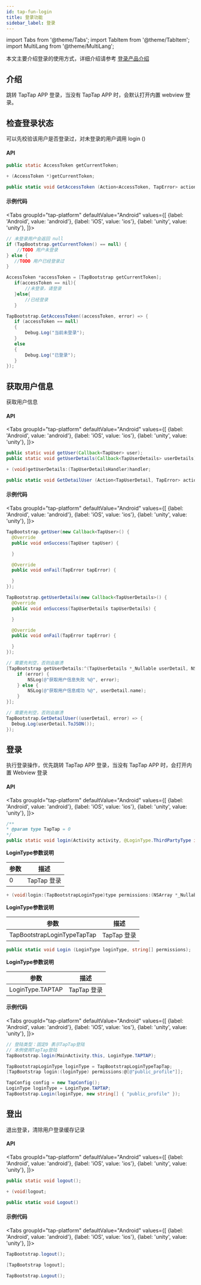 ```yaml
---
id: tap-fun-login
title: 登录功能
sidebar_label: 登录
---
```


import Tabs from '@theme/Tabs';
import TabItem from '@theme/TabItem';
import MultiLang from '@theme/MultiLang';

本文主要介绍登录的使用方式，详细介绍请参考 [登录产品介绍](/pro/pro-login)
## 介绍
跳转 TapTap APP 登录，当没有 TapTap APP 时，会默认打开内置 webview 登录。

## 检查登录状态
可以先校验该用户是否登录过，对未登录的用户调用 login ()  

#### API

<MultiLang>

```java
public static AccessToken getCurrentToken;
```

```objectivec
+ (AccessToken *)getCurrentToken;
```

```cs
public static void GetAccessToken (Action<AccessToken, TapError> action);
```

</MultiLang>

#### 示例代码

<Tabs
groupId="tap-platform"
  defaultValue="Android"
  values={[
    {label: 'Android', value: 'android'},
    {label: 'iOS', value: 'ios'},
    {label: 'unity', value: 'unity'},
  ]}>
  <TabItem value="android">

  ```java
  // 未登录用户会返回 null
  if (TapBootstrap.getCurrentToken() == null) {
      //TODO 用户未登录
  } else {
     //TODO 用户已经登录过
  }
  ```
  </TabItem>

  <TabItem value="ios">

```objectivec
AccessToken *accessToken = [TapBootstrap getCurrentToken];
   if(accessToken == nil){
       //未登录，请登录
   }else{
       //已经登录
   }
```
  </TabItem>
  <TabItem value="unity">

```cs
TapBootstrap.GetAccessToken((accessToken, error) => {
   if (accessToken == null)
   {
       Debug.Log("当前未登录");
   }
   else
   {
       Debug.Log("已登录");
   }
});
```
  </TabItem>
</Tabs>


## 获取用户信息
获取用户信息
#### API
<Tabs
groupId="tap-platform"
  defaultValue="Android"
  values={[
    {label: 'Android', value: 'android'},
    {label: 'iOS', value: 'ios'},
    {label: 'unity', value: 'unity'},
  ]}>
  <TabItem value="android">

  ```java
public static void getUser(Callback<TapUser> user);
public static void getUserDetails(Callback<TapUserDetails> userDetails);
  ```  
  </TabItem>

  <TabItem value="ios">

```objectivec
+ (void)getUserDetails:(TapUserDetailsHandler)handler;
```
  </TabItem>

  <TabItem value="unity">

```cs
public static void GetDetailUser (Action<TapUserDetail, TapError> action);
```

  </TabItem>
</Tabs>

#### 示例代码

<Tabs
groupId="tap-platform"
  defaultValue="Android"
  values={[
    {label: 'Android', value: 'android'},
    {label: 'iOS', value: 'ios'},
    {label: 'unity', value: 'unity'},
  ]}>
  <TabItem value="android">

  ```java
TapBootstrap.getUser(new Callback<TapUser>() {
    @Override
    public void onSuccess(TapUser tapUser) {

    }

    @Override
    public void onFail(TapError tapError) {

    }
});

TapBootstrap.getUserDetails(new Callback<TapUserDetails>() {
    @Override
    public void onSuccess(TapUserDetails tapUserDetails) {

    }

    @Override
    public void onFail(TapError tapError) {

    }
});
  ```
  </TabItem>

  <TabItem value="ios">

```objectivec
// 需要先判空，否则会崩溃
[TapBootstrap getUserDetails:^(TapUserDetails *_Nullable userDetail, NSError *_Nullable error) {
    if (error) {
        NSLog(@"获取用户信息失败 %@", error);
    } else {
        NSLog(@"获取用户信息成功 %@", userDetail.name);
    }
}];
```
  </TabItem>
  <TabItem value="unity">

```cs
// 需要先判空，否则会崩溃
TapBootstrap.GetDetailUser((userDetail, error) => {
  Debug.Log(userDetail.ToJSON());
});
```
  </TabItem>
</Tabs>


## 登录
执行登录操作，优先跳转 TapTap APP 登录，当没有 TapTap APP 时，会打开内置 Webview 登录  

#### API
<Tabs
groupId="tap-platform"
  defaultValue="Android"
  values={[
    {label: 'Android', value: 'android'},
    {label: 'iOS', value: 'ios'},
    {label: 'unity', value: 'unity'},
  ]}>
  <TabItem value="android">

  ```java
  /**
 * @param type TapTap = 0
 */
  public static void login(Activity activity, @LoginType.ThirdPartyType int type, String... permissions);
  ``` 
  **LoginType参数说明**
 
参数  | 描述
| ------ | ------ |
0 | TapTap 登录

 
  </TabItem>

  <TabItem value="ios">

```objectivec
+ (void)login:(TapBootstrapLoginType)type permissions:(NSArray *_Nullable)permissions;
```

**LoginType参数说明**
 
参数  | 描述
| ------ | ------ |
TapBootstrapLoginTypeTapTap | TapTap 登录

  </TabItem>

  <TabItem value="unity">

```cs
public static void Login (LoginType loginType, string[] permissions);
```

**LoginType参数说明**

参数  | 描述
| ------ | ------ |
LoginType.TAPTAP | TapTap 登录

  </TabItem>
</Tabs>

#### 示例代码

<Tabs
groupId="tap-platform"
  defaultValue="Android"
  values={[
    {label: 'Android', value: 'android'},
    {label: 'iOS', value: 'ios'},
    {label: 'unity', value: 'unity'},
  ]}>
  <TabItem value="android">

  ```java
// 登陆类型：固定0 表示TapTap登陆
// 本例使用TapTap登陆
TapBootstrap.login(MainActivity.this, LoginType.TAPTAP);
  ```
  </TabItem>

  <TabItem value="ios">

```objectivec  
TapBootstrapLoginType loginType = TapBootstrapLoginTypeTapTap;
[TapBootstrap login:(loginType) permissions:@[@"public_profile"]];
```
  </TabItem>
  <TabItem value="unity">

```cs
TapConfig config = new TapConfig();
LoginType loginType = LoginType.TAPTAP;
TapBootstrap.Login(loginType, new string[] { "public_profile" });
```
  </TabItem>
</Tabs>


## 登出
退出登录，清除用户登录缓存记录  
#### API
<Tabs
groupId="tap-platform"
  defaultValue="Android"
  values={[
    {label: 'Android', value: 'android'},
    {label: 'iOS', value: 'ios'},
    {label: 'unity', value: 'unity'},
  ]}>
  <TabItem value="android">

  ```java
public static void logout();
  ```  
  </TabItem>

  <TabItem value="ios">

```objectivec
+ (void)logout;
```
  </TabItem>

  <TabItem value="unity">

```cs
public static void Logout()
```

  </TabItem>
</Tabs>

#### 示例代码

<Tabs
groupId="tap-platform"
  defaultValue="Android"
  values={[
    {label: 'Android', value: 'android'},
    {label: 'iOS', value: 'ios'},
    {label: 'unity', value: 'unity'},
  ]}>
  <TabItem value="android">

  ```java
TapBootstrap.logout();
  ```
  </TabItem>

  <TabItem value="ios">

```objectivec
[TapBootstrap logout];
```
  </TabItem>
  <TabItem value="unity">

```cs
TapBootstrap.Logout();
```
  </TabItem>
</Tabs>
